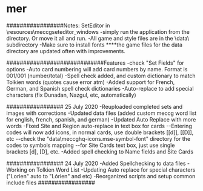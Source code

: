 # mer

#################Notes:
SetEditor in \resources\meccgseteditor_windows
-simply run the application from the directory.  Or move it all and run.
-All game and style files are in the \data\ subdirectory
-Make sure to install fonts
****the game files for the data directory are updated often with improvements.

#############################Features
-check "Set Fields" for options
-Auto card numbering will add card numbers by name. Format is 001/001 (number/total)
-Spell check added, and custom dictionary to match Tolkien words (quotes cause error atm)
-Added support for French, German, and Spanish spell check dictionaries
-Auto-replace to add special characters (fix Dunadan, Nazgul, etc, automatically)

#################
25 July 2020
-Reuploaded completed sets and images with corrections
-Updated data files (added custom meccg word list for english, french, spanish, and german)
-Updated Auto Replace with more words
-Fixed Site and Region auto-replace in text box for cards
--Entering codes will now add icons, in normal cards, use double brackets [[d]], [[D]], etc
--check the "data\meccghq-icons.mse-symbol-font" directory for the codes to symbols mapping
--for Site Cards text box, just use single brackets [d], [D], etc.
-Added spell checking to Name fields and Site Cards

#################
24 July 2020
-Added Spellchecking to data files
-Working on Tolkien Word List
-Updating Auto replace for special characters ("Lorien" auto to "Lórien" and etc)
-Reorganized scripts and setup common include files
#################